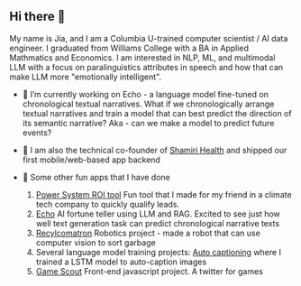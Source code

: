 ## Hi there 👋

My name is Jia, and I am a Columbia U-trained computer scientist / AI data engineer. I graduated from Williams College with a BA in Applied Mathmatics and Economics. I am interested in NLP, ML, and multimodal LLM with a focus on paralinguistics attributes in speech and how that can make LLM more "emotionally intelligent". 

- 🔭 I’m currently working on Echo - a language model fine-tuned on chronological textual narratives. What if we chronologically arrange textual narratives and train a model that can best predict the direction of its semantic narrative? Aka - can we make a model to predict future events?
  
- 🌱 I am also the technical co-founder of [Shamiri Health](https://www.shamirihealth.com/) and shipped our first mobile/web-based app backend
  
- 👯 Some other fun apps that I have done
  1. [Power System ROI tool](https://github.com/jiajiabinx/power-system-roi/tree/main) Fun tool that I made for my friend in a climate tech company to quickly qualify leads.
  2. [Echo](https://github.com/jiajiabinx/echo) AI fortune teller using LLM and RAG. Excited to see just how well text generation task can predict chronological narrative texts
  3. [Recylcomatron](https://github.com/jiajiabinx/recylcomatron) Robotics project - made a robot that can use computer vision to sort garbage
  4. Several language model training projects: [Auto captioning](https://github.com/jiajiabinx/auto_caption) where I trained a LSTM model to auto-caption images
  5. [Game Scout](https://github.com/jiajiabinx/game_scout) Front-end javascript project. A twitter for games

